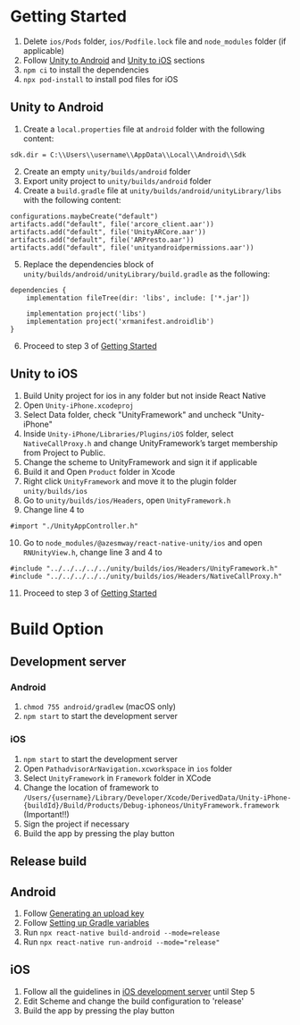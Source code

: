 # Getting Started
1. Delete `ios/Pods` folder, `ios/Podfile.lock` file and `node_modules` folder (if applicable)
2. Follow [Unity to Android](#unity-to-android) and [Unity to iOS](#unity-to-ios) sections
3. `npm ci` to install the dependencies
4. `npx pod-install` to install pod files for iOS

## Unity to Android
1. Create a `local.properties` file at `android` folder with the following content:
```
sdk.dir = C:\\Users\\username\\AppData\\Local\\Android\\Sdk
```
2. Create an empty `unity/builds/android` folder
3. Export unity project to `unity/builds/android` folder
4. Create a `build.gradle` file at `unity/builds/android/unityLibrary/libs` with the following content:
```
configurations.maybeCreate("default")
artifacts.add("default", file('arcore_client.aar'))
artifacts.add("default", file('UnityARCore.aar'))
artifacts.add("default", file('ARPresto.aar'))
artifacts.add("default", file('unityandroidpermissions.aar'))
```
5. Replace the dependencies block of `unity/builds/android/unityLibrary/build.gradle` as the following:
```
dependencies {
    implementation fileTree(dir: 'libs', include: ['*.jar'])

    implementation project('libs')
    implementation project('xrmanifest.androidlib') 
}
```
6. Proceed to step 3 of [Getting Started](#getting-started)

## Unity to iOS
1. Build Unity project for ios in any folder but not inside React Native
2. Open `Unity-iPhone.xcodeproj`
3. Select Data folder, check "UnityFramework" and uncheck "Unity-iPhone"
4. Inside `Unity-iPhone/Libraries/Plugins/iOS` folder, select `NativeCallProxy.h` and change UnityFramework’s target membership from Project to Public.
5. Change the scheme to UnityFramework and sign it if applicable
6. Build it and Open `Product` folder in Xcode
7. Right click `UnityFramework` and move it to the plugin folder `unity/builds/ios`
8. Go to `unity/builds/ios/Headers`, open `UnityFramework.h`
9. Change line 4 to 
```
#import "./UnityAppController.h"
```
10. Go to `node_modules/@azesmway/react-native-unity/ios` and open `RNUnityView.h`, change line 3 and 4 to
```
#include "../../../../../unity/builds/ios/Headers/UnityFramework.h"
#include "../../../../../unity/builds/ios/Headers/NativeCallProxy.h"
```
11. Proceed to step 3 of [Getting Started](#getting-started)

# Build Option
## Development server
### Android
1. `chmod 755 android/gradlew` (macOS only)
2. `npm start` to start the development server

### iOS
1. `npm start` to start the development server
2. Open `PathadvisorArNavigation.xcworkspace` in `ios` folder
3. Select `UnityFramework` in `Framework` folder in XCode
4. Change the location of framework to `/Users/{username}/Library/Developer/Xcode/DerivedData/Unity-iPhone-{buildId}/Build/Products/Debug-iphoneos/UnityFramework.framework` (Important!!)
5. Sign the project if necessary
6. Build the app by pressing the play button

## Release build
## Android
1. Follow [Generating an upload key](https://reactnative.dev/docs/signed-apk-android?package-manager=npm#setting-up-gradle-variables)
2. Follow [Setting up Gradle variables](https://reactnative.dev/docs/signed-apk-android?package-manager=npm#setting-up-gradle-variables)
3. Run `npx react-native build-android --mode=release`
4. Run `npx react-native run-android --mode="release"`

## iOS
1. Follow all the guidelines in [iOS development server](#ios) until Step 5
2. Edit Scheme and change the build configuration to 'release'
3. Build the app by pressing the play button
